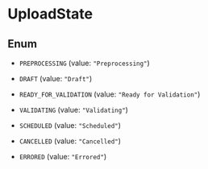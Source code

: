 

# UploadState

## Enum


* `PREPROCESSING` (value: `"Preprocessing"`)

* `DRAFT` (value: `"Draft"`)

* `READY_FOR_VALIDATION` (value: `"Ready for Validation"`)

* `VALIDATING` (value: `"Validating"`)

* `SCHEDULED` (value: `"Scheduled"`)

* `CANCELLED` (value: `"Cancelled"`)

* `ERRORED` (value: `"Errored"`)



